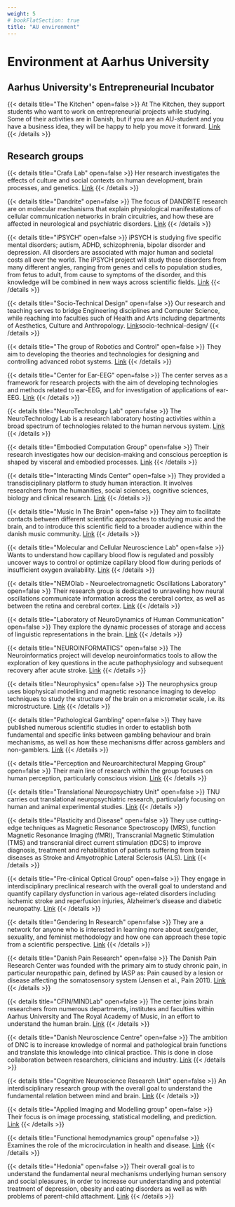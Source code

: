 ```yaml
---
weight: 5
# bookFlatSection: true
title: "AU environment"
---
```


# Environment at Aarhus University

## Aarhus University's Entrepreneurial Incubator
{{< details title="The Kitchen" open=false >}}
At The Kitchen, they support students who want to work on entrepreneurial projects while studying. Some of their activities are in Danish, but if you are an AU-student and you have a business idea, they will be happy to help you move it forward.
[Link](https://auincubator.au.dk/en/)
{{< /details >}}

## Research groups
{{< details title="Crafa Lab" open=false >}}
Her research investigates the effects of culture and social contexts on human development, brain processes, and genetics.
[Link](https://www.dainacrafa.com/)
{{< /details >}}

{{< details title="Dandrite" open=false >}}
The focus of DANDRITE research are on molecular mechanisms that explain physiological manifestations of cellular communication networks in brain circuitries, and how these are affected in neurological and psychiatric disorders.
[Link](https://dandrite.au.dk/)
{{< /details >}}

{{< details title="iPSYCH" open=false >}}
iPSYCH is studying five specific mental disorders; autism, ADHD, schizophrenia, bipolar disorder and depression. All disorders are associated with major human and societal costs all over the world. The iPSYCH project will study these disorders from many different angles, ranging from genes and cells to population studies, from fetus to adult, from cause to symptoms of the disorder, and this knowledge will be combined in new ways across scientific fields.
[Link](https://ipsych.dk/)
{{< /details >}}

{{< details title="Socio-Technical Design" open=false >}}
Our research and teaching serves to bridge Engineering disciplines and Computer Science, while reaching into faculties such of Health and Arts including departments of Aesthetics, Culture and Anthropology.
[Link](https://eng.au.dk/forskning/civil-and-architectural-engineering/socio-technical-design-area/)socio-technical-design/
{{< /details >}}

{{< details title="The group of Robotics and Control" open=false >}}
They aim to developing the theories and technologies for designing and controlling advanced robot systems.
[Link](https://eng.au.dk/forskning/laboratorier-og-faciliteter/robotics/)
{{< /details >}}

{{< details title="Center for Ear-EEG" open=false >}}
The center serves as a framework for research projects with the aim of developing technologies and methods related to ear-EEG, and for investigation of applications of ear-EEG.
[Link](https://eng.au.dk/forskning/forskningsprogrammer-og-centre/center-for-ear-eeg/)
{{< /details >}}

{{< details title="NeuroTechnology Lab" open=false >}}
The NeuroTechnology Lab is a research laboratory hosting activities within a broad spectrum of technologies related to the human nervous system.
[Link](https://eng.au.dk/forskning/laboratorier-og-faciliteter/neuro-technology-laboratory/)
{{< /details >}}

{{< details title="Embodied Computation Group" open=false >}}
Their research investigates how our decision-making and conscious perception is shaped by visceral and embodied processes.
[Link](https://the-ecg.org/)
{{< /details >}}

{{< details title="Interacting Minds Center" open=false >}}
They provided a transdisciplinary platform to study human interaction. It involves researchers from the humanities, social sciences, cognitive sciences, biology and clinical research.
[Link](https://interactingminds.au.dk/)
{{< /details >}}

{{< details title="Music In The Brain" open=false >}}
They aim to facilitate contacts between different scientific approaches to studying music and the brain, and to introduce this scientific field to a broader audience within the danish music community.
[Link](musicinthebrain.au.dk)
{{< /details >}}

{{< details title="Molecular and Cellular Neuroscience Lab" open=false >}}
Wants to understand how capillary blood flow is regulated and possibly uncover ways to control or optimize capillary blood flow during periods of insufficient oxygen availability.
[Link](https://cfin.au.dk/cfinmindlab-labs-research-groups/molecular-and-cellular-neuroscience-lab/)
{{< /details >}}

{{< details title="NEMOlab - Neuroelectromagnetic Oscillations Laboratory" open=false >}}
Their research group is dedicated to unraveling how neural oscillations communicate information across the cerebral cortex, as well as between the retina and cerebral cortex.
[Link](https://cfin.au.dk/cfinmindlab-labs-research-groups/nemolab-neuroelectromagnetic-oscillations-laboratory/)
{{< /details >}}

{{< details title="Laboratory of NeuroDynamics of Human Communication" open=false >}}
They explore the dynamic processes of storage and access of linguistic representations in the brain.
[Link](https://cfin.au.dk/cfinmindlab-labs-research-groups/neurodynamics-of-human-communication/)
{{< /details >}}

{{< details title="NEUROINFORMATICS" open=false >}}
The Neuroinformatics project will develop neuroinformatics tools to allow the exploration of key questions in the acute pathophysiology and subsequent recovery after acute stroke.
[Link](https://mindlab.au.dk/menu11-en)
{{< /details >}}

{{< details title="Neurophysics" open=false >}}
The neurophysics group uses biophysical modelling and magnetic resonance imaging to develop techniques to study the structure of the brain on a micrometer scale, i.e. its microstructure.
[Link](https://cfin.au.dk/cfinmindlab-labs-research-groups/neurophysics/)
{{< /details >}}

{{< details title="Pathological Gambling" open=false >}}
They have published numerous scientific studies in order to establish both fundamental and specific links between gambling behaviour and brain mechanisms, as well as how these mechanisms differ across gamblers and non-gamblers.
[Link](https://cfin.au.dk/cfinmindlab-labs-research-groups/pathological-gambling/)
{{< /details >}}

{{< details title="Perception and Neuroarchitectural Mapping Group" open=false >}}
Their main line of research within the group focuses on human perception, particularly conscious vision.
[Link](https://cfin.au.dk/cfinmindlab-labs-research-groups/perception-and-neuroarchitectural-mapping-group/)
{{< /details >}}

{{< details title="Translational Neuropsychiatry Unit" open=false >}}
TNU carries out translational neuropsychiatric research, particularly focusing on human and animal experimental studies.
[Link](https://tnu.au.dk/)
{{< /details >}}

{{< details title="Plasticity and Disease" open=false >}}
They use cutting-edge techniques as Magnetic Resonance Spectroscopy (MRS), function Magnetic Resonance Imaging (fMRI), Transcranial Magnetic Stimulation (TMS) and transcranial direct current stimulation (tDCS) to improve diagnosis, treatment and rehabilitation of patients suffering from brain diseases as Stroke and Amyotrophic Lateral Sclerosis (ALS).
[Link](https://cfin.au.dk/cfinmindlab-labs-research-groups/plasticity-and-disease/)
{{< /details >}}

{{< details title="Pre-clinical Optical Group" open=false >}}
They engage  in interdisciplinary preclinical research with the overall goal to understand and quantify capillary dysfunction in various age-related disorders including ischemic stroke and reperfusion injuries, Alzheimer’s disease and diabetic neuropathy.
[Link](https://cfin.au.dk/cfinmindlab-labs-research-groups/pog-pre-clinical-optical-group/)
{{< /details >}}

{{< details title="Gendering In Research" open=false >}}
They are a network for anyone who is interested in learning more about sex/gender, sexuality, and feminist methodology and how one can approach these topic from a scientific perspective.
[Link](https://projects.au.dk/genderinginresearch/)
{{< /details >}}

{{< details title="Danish Pain Research" open=false >}} 
The Danish Pain Research Center was founded with the primary aim to study chronic pain, in particular neuropathic pain, defined by IASP as: Pain caused by a lesion or disease affecting the somatosensory system (Jensen et al., Pain 2011).
[Link](http://www.dprc.dk/sites/current.htm)
{{< /details >}}

{{< details title="CFIN/MINDLab" open=false >}}
The center joins brain researchers from numerous departments, institutes and faculties within Aarhus University and The Royal Academy of Music, in an effort to understand the human brain.
[Link](https://cfin.au.dk/)
{{< /details >}}

{{< details title="Danish Neuroscience Centre" open=false >}}
The ambition of DNC is to increase knowledge of normal and pathological brain functions and translate this knowledge into clinical practice. This is done in close collaboration between researchers, clinicians and industry.
[Link](https://www.en.auh.dk/departments/danish-neuroscience-centre-dnc/)
{{< /details >}}

{{< details title="Cognitive Neuroscience Research Unit" open=false >}}
An interdisciplinary research group with the overall goal to understand the fundamental relation between mind and brain.
[Link](http://cnru.dk/)
{{< /details >}}

{{< details title="Applied Imaging and Modelling group" open=false >}}
Their focus is on image processing, statistical modelling, and prediction.
[Link](https://cfin.au.dk/cfinmindlab-labs-research-groups/aim-applied-imaging-and-modelling/)
{{< /details >}}

{{< details title="Functional hemodynamics group" open=false >}}
Examines the role of the microcirculation in health and disease.
[Link](https://cfin.au.dk/cfinmindlab-labs-research-groups/functional-hemodynamics/)
{{< /details >}}

{{< details title="Hedonia" open=false >}}
Their overall goal is to understand the fundamental neural mechanisms underlying human sensory and social pleasures, in order to increase our understanding and potential treatment of depression, obesity and eating disorders as well as with problems of parent-child attachment.
[Link](www.kringelbach.dk/science.html)
{{< /details >}}